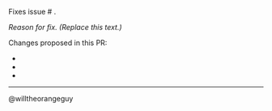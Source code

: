 Fixes issue # . 

*Reason for fix. (Replace this text.)*

Changes proposed in this PR:

-
-
-


---
@willtheorangeguy
